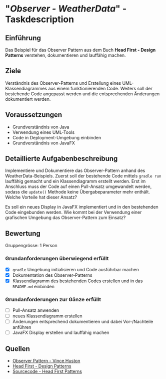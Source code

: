 # "*Observer - WeatherData*" - Taskdescription

## Einführung
Das Beispiel für das Observer Pattern aus dem Buch **Head First - Design Patterns** verstehen, dokumentieren und lauffähig machen.

## Ziele
Verständnis des Observer-Patterns und Erstellung eines UML-Klassendiagrammes aus einem funktionierenden Code. Weiters soll der bestehende Code angepasst werden und die entsprechenden Änderungen dokumentiert werden.

## Voraussetzungen
* Grundverständnis von Java
* Verwendung eines UML-Tools
* Code in Deployment-Umgebung einbinden
* Grundverständnis von JavaFX 

## Detaillierte Aufgabenbeschreibung
Implementiere und Dokumentiere das Observer-Pattern anhand des WeatherData-Beispiels. Zuerst soll der bestehende Code mittels ``gradle run`` lauffähig gemacht und ein Klassendiagramm erstellt werden. Erst im Anschluss muss der Code auf einen Pull-Ansatz umgewandelt werden, sodass die ``update()`` Methode keine Übergabeparameter mehr enthält. Welche Vorteile hat dieser Ansatz?

Es soll ein neues Display in JavaFX implementiert und in den bestehenden Code eingebunden werden. Wie kommt bei der Verwendung einer grafischen Umgebung das Observer-Pattern zum Einsatz?

## Bewertung
Gruppengrösse: 1 Person
### Grundanforderungen **überwiegend erfüllt**
- [x] ``gradle`` Umgebung initialisieren und Code ausführbar machen
- [x] Dokumentation des Observer-Patterns
- [x] Klassendiagramm des bestehenden Codes erstellen und in das ``README.md`` einbinden
### Grundanforderungen **zur Gänze erfüllt**
- [ ] Pull-Ansatz anwenden
- [ ] neues Klassendiagramm erstellen
- [ ] Änderungen entsprechend dokumentieren und dabei Vor-/Nachteile anführen
- [ ] JavaFX Display erstellen und lauffähig machen

## Quellen
* [Observer Pattern - Vince Huston](http://www.vincehuston.org/dp/observer.html)
* [Head First - Design Patterns](https://www.oreilly.com/library/view/head-first-design/0596007124/)
* [Sourcecode - Head First Patterns](https://resources.oreilly.com/examples/9780596007126)

